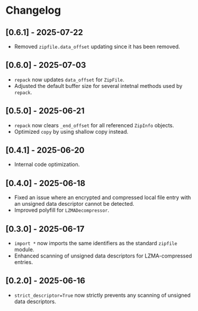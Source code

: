 # Changelog

## [0.6.1] - 2025-07-22
* Removed `zipfile.data_offset` updating since it has been removed.

## [0.6.0] - 2025-07-03
* `repack` now updates `data_offset` for `ZipFile`.
* Adjusted the default buffer size for several intetnal methods used by `repack`.

## [0.5.0] - 2025-06-21
* `repack` now clears `_end_offset` for all referenced `ZipInfo` objects.
* Optimized `copy` by using shallow copy instead.

## [0.4.1] - 2025-06-20
* Internal code optimization.

## [0.4.0] - 2025-06-18
* Fixed an issue where an encrypted and compressed local file entry with an unsigned data descriptor cannot be detected.
* Improved polyfill for `LZMADecompressor`.

## [0.3.0] - 2025-06-17
* `import *` now imports the same identifiers as the standard `zipfile` module.
* Enhanced scanning of unsigned data descriptors for LZMA-compressed entries.

## [0.2.0] - 2025-06-16
* `strict_descriptor=True` now strictly prevents any scanning of unsigned data descriptors.
